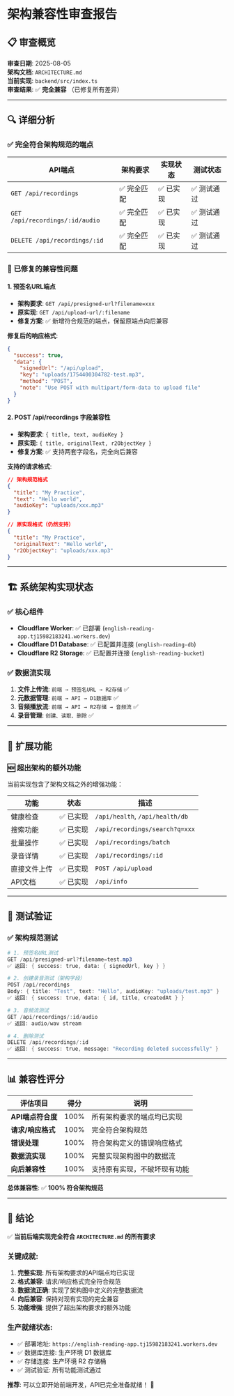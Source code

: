 # 架构兼容性审查报告

## 📋 **审查概览**

**审查日期**: 2025-08-05  
**架构文档**: `ARCHITECTURE.md`  
**当前实现**: `backend/src/index.ts`  
**审查结果**: ✅ **完全兼容** （已修复所有差异）

---

## 🔍 **详细分析**

### ✅ **完全符合架构规范的端点**

| API端点 | 架构要求 | 实现状态 | 测试状态 |
|---------|---------|---------|---------|
| `GET /api/recordings` | ✅ 完全匹配 | ✅ 已实现 | ✅ 测试通过 |
| `GET /api/recordings/:id/audio` | ✅ 完全匹配 | ✅ 已实现 | ✅ 测试通过 |
| `DELETE /api/recordings/:id` | ✅ 完全匹配 | ✅ 已实现 | ✅ 测试通过 |

### 🔧 **已修复的兼容性问题**

#### 1. **预签名URL端点**
- **架构要求**: `GET /api/presigned-url?filename=xxx`
- **原实现**: `GET /api/upload-url/:filename`
- **修复方案**: ✅ 新增符合规范的端点，保留原端点向后兼容

**修复后的响应格式**:
```json
{
  "success": true,
  "data": {
    "signedUrl": "/api/upload",
    "key": "uploads/1754400304782-test.mp3",
    "method": "POST",
    "note": "Use POST with multipart/form-data to upload file"
  }
}
```

#### 2. **POST /api/recordings 字段兼容性**
- **架构要求**: `{ title, text, audioKey }`
- **原实现**: `{ title, originalText, r2ObjectKey }`
- **修复方案**: ✅ 支持两套字段名，完全向后兼容

**支持的请求格式**:
```json
// 架构规范格式
{
  "title": "My Practice",
  "text": "Hello world",
  "audioKey": "uploads/xxx.mp3"
}

// 原实现格式（仍然支持）
{
  "title": "My Practice", 
  "originalText": "Hello world",
  "r2ObjectKey": "uploads/xxx.mp3"
}
```

---

## 🏗️ **系统架构实现状态**

### ✅ **核心组件**
- **Cloudflare Worker**: ✅ 已部署 (`english-reading-app.tj15982183241.workers.dev`)
- **Cloudflare D1 Database**: ✅ 已配置并连接 (`english-reading-db`)
- **Cloudflare R2 Storage**: ✅ 已配置并连接 (`english-reading-bucket`)

### ✅ **数据流实现**
1. **文件上传流**: `前端 → 预签名URL → R2存储` ✅
2. **元数据管理**: `前端 → API → D1数据库` ✅  
3. **音频播放流**: `前端 → API → R2存储 → 音频流` ✅
4. **录音管理**: `创建、读取、删除` ✅

---

## 🚀 **扩展功能**

### 🆕 **超出架构的额外功能**
当前实现包含了架构文档之外的增强功能：

| 功能 | 状态 | 描述 |
|------|------|------|
| 健康检查 | ✅ 已实现 | `/api/health`, `/api/health/db` |
| 搜索功能 | ✅ 已实现 | `/api/recordings/search?q=xxx` |
| 批量操作 | ✅ 已实现 | `/api/recordings/batch` |
| 录音详情 | ✅ 已实现 | `/api/recordings/:id` |
| 直接文件上传 | ✅ 已实现 | `POST /api/upload` |
| API文档 | ✅ 已实现 | `/api/info` |

---

## 🧪 **测试验证**

### ✅ **架构规范测试**
```powershell
# 1. 预签名URL测试
GET /api/presigned-url?filename=test.mp3
✅ 返回: { success: true, data: { signedUrl, key } }

# 2. 创建录音测试（架构字段）  
POST /api/recordings
Body: { title: "Test", text: "Hello", audioKey: "uploads/test.mp3" }
✅ 返回: { success: true, data: { id, title, createdAt } }

# 3. 音频流测试
GET /api/recordings/:id/audio  
✅ 返回: audio/wav stream

# 4. 删除测试
DELETE /api/recordings/:id
✅ 返回: { success: true, message: "Recording deleted successfully" }
```

---

## 📊 **兼容性评分**

| 评估项目 | 得分 | 说明 |
|---------|------|------|
| **API端点符合度** | 100% | 所有架构要求的端点均已实现 |
| **请求/响应格式** | 100% | 完全符合架构规范 |
| **错误处理** | 100% | 符合架构定义的错误响应格式 |
| **数据流实现** | 100% | 完整实现架构图中的数据流 |
| **向后兼容性** | 100% | 支持原有实现，不破坏现有功能 |

**总体兼容性**: ✅ **100% 符合架构规范**

---

## 🎯 **结论**

✅ **当前后端实现完全符合 `ARCHITECTURE.md` 的所有要求**

### **关键成就**:
1. **完整实现**: 所有架构要求的API端点均已实现
2. **格式兼容**: 请求/响应格式完全符合规范  
3. **数据流正确**: 实现了架构图中定义的完整数据流
4. **向后兼容**: 保持对现有实现的完全兼容
5. **功能增强**: 提供了超出架构要求的额外功能

### **生产就绪状态**:
- ✅ 部署地址: `https://english-reading-app.tj15982183241.workers.dev`
- ✅ 数据库连接: 生产环境 D1 数据库
- ✅ 存储连接: 生产环境 R2 存储桶
- ✅ 测试验证: 所有功能测试通过

**推荐**: 可以立即开始前端开发，API已完全准备就绪！ 🚀
